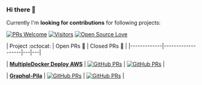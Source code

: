 ### Hi there 👋

Currently I'm **looking for contributions** for following projects:

[![PRs Welcome](https://img.shields.io/badge/PRs-welcome-brightgreen.svg?style=flat&logo=github)](https://github.com/streetracer48) [![Visitors](https://visitor-badge.glitch.me/badge?page_id=streetracer48.visitor-badge)](https://github.com/streetracer48) [![Open Source Love](https://badges.frapsoft.com/os/v2/open-source.svg?v=103)](https://github.com/streetracer48)


|      Project :octocat:   | Open PRs :bell:  | Closed PRs 🚀  |
|-------------|-------------------|---|---|

| [**MultipleDocker Deploy AWS**](https://github.com/streetracer48/MultipleDocker-Deploy-AWS/) | [![GitHub PRs](https://img.shields.io/github/issues-pr/streetracer48/MultipleDocker-Deploy-AWS?style=flat&logo=github)](https://github.com/streetracer48/MultipleDocker-Deploy-AWS/pulls)  | [![GitHub PRs](https://img.shields.io/github/issues-pr-closed/streetracer48/MultipleDocker-Deploy-AWS?style=flat&color=critical&logo=github)](https://github.com/streetracer48/MultipleDocker-Deploy-AWS/pulls?q=is%3Apr+is%3Aclosed)   |

| [**Graphql-Pila**](https://github.com/streetracer48/Graphql-pila/) | [![GitHub PRs](https://img.shields.io/github/issues-pr/streetracer48/Graphql-pila?style=flat&logo=github)]()  | [![GitHub PRs](https://img.shields.io/github/issues-pr-closed/streetracer48/Graphql-pila?style=flat&color=critical&logo=github)](https://github.com/streetracer48/Graphql-pila/pulls?q=is%3Apr+is%3Aclosed)  |

<!--
**vinitshahdeo/vinitshahdeo** is a ✨ _special_ ✨ repository because its `README.md` (this file) appears on your GitHub profile.

Here are some ideas to get you started:

- 🔭 I’m currently working on ...
- 🌱 I’m currently learning ...
- 👯 I’m looking to collaborate on ...
- 🤔 I’m looking for help with ...
- 💬 Ask me about ...
- 📫 How to reach me: ...
- 😄 Pronouns: ...
- ⚡ Fun fact: ...
-->
